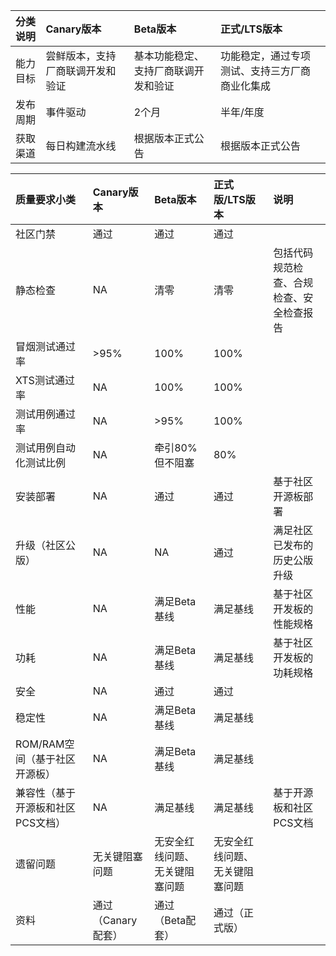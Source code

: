 | 分类说明  | Canary版本  |Beta版本   |正式/LTS版本   |
| :------------ | :------------ | :------------ | :------------ |
|能力目标   |尝鲜版本，支持厂商联调开发和验证   |基本功能稳定、支持厂商联调开发和验证   |功能稳定，通过专项测试、支持三方厂商商业化集成   |
| 发布周期  |事件驱动   |2个月   |半年/年度   |
| 获取渠道  |每日构建流水线   | 根据版本正式公告| 根据版本正式公告|



|  质量要求小类 |Canary版本   |Beta版本   |正式版/LTS版本| 说明 | 
| :------------ | :------------ | :------------ | :------------ | :------------ |
| 社区门禁| 通过  |通过   |通过   |  |
| 静态检查| NA  |清零   |清零   | 包括代码规范检查、合规检查、安全检查报告 |
| 冒烟测试通过率 | >95%  |100%   | 100%  |  |
| XTS测试通过率| NA  |100%   |100%   |   |
| 测试用例通过率|NA   |>95%   |100%   |   |
| 测试用例自动化测试比例  |NA   |牵引80%但不阻塞   |80%   |   |
| 安装部署  |NA   |通过   |通过   | 基于社区开源板部署|
| 升级（社区公版）|NA   |NA   |通过   |  满足社区已发布的历史公版升级 |
| 性能  | NA  |满足Beta基线   |满足基线   | 基于社区开发板的性能规格  |
| 功耗  | NA  |满足Beta基线   |满足基线   | 基于社区开发板的功耗规格  |
| 安全  | NA  |通过   |通过   |   |
| 稳定性  |NA |满足Beta基线   |满足基线   |   |
| ROM/RAM空间（基于社区开源板）|NA |满足Beta基线   |满足基线   |   |
| 兼容性（基于开源板和社区PCS文档） |NA |满足基线   |满足基线   | 基于开源板和社区PCS文档  |
| 遗留问题   |无关键阻塞问题|无安全红线问题、无关键阻塞问题| 无安全红线问题、无关键阻塞问题  |   |
| 资料   |通过（Canary配套）| 通过（Beta配套）   | 通过（正式版）|  |
